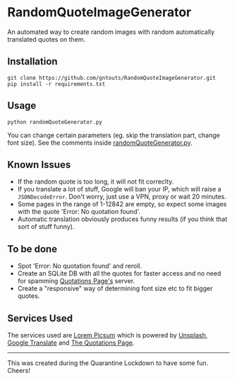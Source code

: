 # RandomQuoteImageGenerator
An automated way to create random images with random automatically translated quotes on them.

## Installation
```
git clone https://github.com/gntouts/RandomQuoteImageGenerator.git
pip install -r requirements.txt
```

## Usage
```
python randomQuoteGenerator.py
```
You can change certain parameters (eg. skip the translation part, change font size).
See the comments inside [randomQuoteGenerator.py](https://github.com/gntouts/RandomQuoteImageGenerator/blob/master/randomQuoteGenerator.py).

## Known Issues
+ If the random quote is too long, it will not fit correclty. 
+ If you translate a lot of stuff, Google will ban your IP, which will raise a `JSONDecodeError`. Don't worry, just use a VPN, proxy or wait 20 minutes.
+ Some pages in the range of 1-12842 are empty, so expect some images with the quote 'Error: No quotation found'.
+ Automatic translation obviously produces funny results (if you think that sort of stuff funny).

## To be done
+ Spot 'Error: No quotation found' and reroll.
+ Create an SQLite DB with all the quotes for faster access and no need for spamming [Quotations Page's](http://www.quotationspage.com/) server.
+ Create a "responsive" way of determining font size etc to fit bigger quotes.


## Services Used
The services used are [Lorem Picsum](https://picsum.photos/) which is powered by [Unsplash](https://unsplash.com/), [Google Translate](https://translate.google.com/) and [The Quotations Page](http://www.quotationspage.com/).

<hr>


This was created during the Quarantine Lockdown to have some fun. Cheers!
